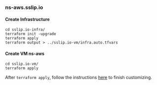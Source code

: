 ### ns-aws.sslip.io

#### Create Infrastructure

```shell
cd sslip.io-infra/
terraform init -upgrade
terraform apply
terraform output > ../sslip.io-vm/infra.auto.tfvars
```

#### Create VM ns-aws

```shell
cd sslip.io-vm/
terraform apply
```

After `terraform apply`, follow the instructions
[here](https://github.com/cunnie/sslip.io/tree/main/etcd#configure-ns-awssslipio)
to finish customizing.
